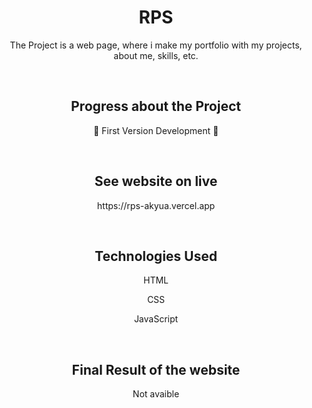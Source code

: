 <h1 align="center"> RPS </h1>

<p align="center"> The Project is a web page, where i make my portfolio with my projects, about me, skills, etc. </p>

<br>

<h2 align="center"> Progress about the Project </h2>
<p align="center"> 🚧 First Version Development 🚧 </p>

<br>

<h2 align="center"> See website on live </h2>
<p align="center"> https://rps-akyua.vercel.app </p>

<br>

<h2 align="center"> Technologies Used </h2>

<p align="center"> HTML </p>
<p align="center"> CSS </p>
<p align="center"> JavaScript </p>

<br>

<h2 align="center"> Final Result of the website </h2>

<div align="center">

Not avaible

</div>

